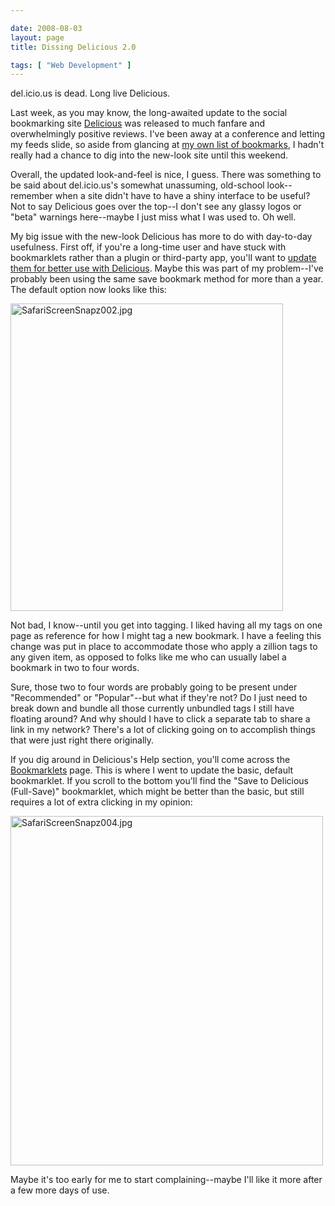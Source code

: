 ```yaml
---

date: 2008-08-03
layout: page
title: Dissing Delicious 2.0

tags: [ "Web Development" ]
---
```

del.icio.us is dead. Long live Delicious.

Last week, as you may know, the long-awaited update to the social bookmarking site <a href="http://delicious.com/">Delicious</a> was released to much fanfare and overwhelmingly positive reviews. I've been away at a conference and letting my feeds slide, so aside from glancing at <a href="http://delicious.com/swtchbld">my own list of bookmarks</a>, I hadn't really had a chance to dig into the new-look site until this weekend.

Overall, the updated look-and-feel is nice, I guess. There was something to be said about del.icio.us's somewhat unassuming, old-school look--remember when a site didn't have to have a shiny interface to be useful? Not to say Delicious goes over the top--I don't see any glassy logos or "beta" warnings here--maybe I just miss what I was used to. Oh well.

My big issue with the new-look Delicious has more to do with day-to-day usefulness. First off, if you're a long-time user and have stuck with bookmarklets rather than a plugin or third-party app, you'll want to <a href="http://delicious.com/help/bookmarklets">update them for better use with Delicious</a>. Maybe this was part of my problem--I've probably been using the same save bookmark method for more than a year. The default option now looks like this:

<img src="/uploads/2008/08/safariscreensnapz002.jpg" alt="SafariScreenSnapz002.jpg" border="0" width="436" height="492" />

Not bad, I know--until you get into tagging. I liked having all my tags on one page as reference for how I might tag a new bookmark. I have a feeling this change was put in place to accommodate those who apply a zillion tags to any given item, as opposed to folks like me who can usually label a bookmark in two to four words.

Sure, those two to four words are probably going to be present under "Recommended" or "Popular"--but what if they're not? Do I just need to break down and bundle all those currently unbundled tags I still have floating around? And why should I have to click a separate tab to share a link in my network? There's a lot of clicking going on to accomplish things that were just right there originally.

If you dig around in Delicious's Help section, you'll come across the <a href="http://delicious.com/help/bookmarklets">Bookmarklets</a> page. This is where I went to update the basic, default bookmarklet. If you scroll to the bottom you'll find the "Save to Delicious (Full-Save)" bookmarklet, which might be better than the basic, but still requires a lot of extra clicking in my opinion:

<img src="/uploads/2008/08/safariscreensnapz004.jpg" alt="SafariScreenSnapz004.jpg" border="0" width="500" height="559" />

Maybe it's too early for me to start complaining--maybe I'll like it more after a few more days of use.

